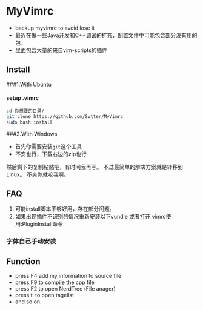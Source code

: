 MyVimrc
===

- backup myvimrc to avoid lose it
- 最近在做一些Java开发和C++调试的扩充，配置文件中可能包含部分没有用的包。
- 里面包含大量的来自vim-scripts的插件

Install
---

###1.With Ubuntu
#### setup .vimrc

```bash 
cd 你想要的目录/
git clone https://github.com/Svtter/MyVimrc
sudo bash install
```
###2.With Windows

- 首先你需要安装`git`这个工具
- 不安也行，下载右边的zip也行

然后剩下的复制粘贴吧，有时间我再写。
不过最简单的解决方案就是转移到Linux。
不爽你就咬我啊。

FAQ
---

1. 可能install脚本不够好用，存在部分问题。
2. 如果出现插件不识别的情况重新安装以下vundle 或者打开.vimrc使用:PluginInstall命令

### 字体自己手动安装

Function
---
- press F4 add my information to source file
- press F9 to compile the cpp file
- press F2 to open NerdTree (File anager)
- press tl to open tagelist
- and so on.

